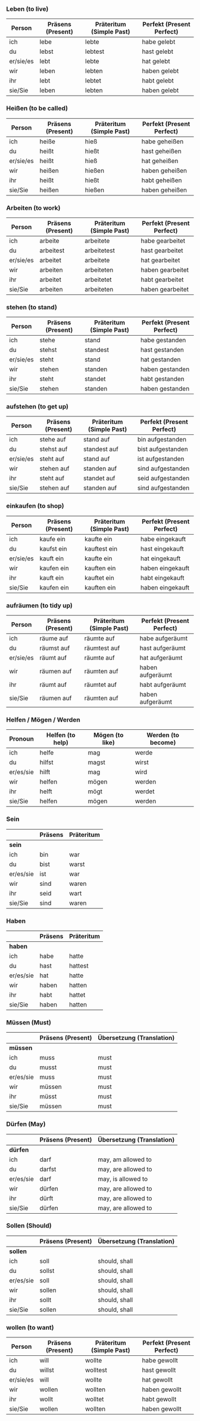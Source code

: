 ### Leben (to live)
| Person        | Präsens (Present) | Präteritum (Simple Past) | Perfekt (Present Perfect)   |
|---------------|-------------------|--------------------------|-----------------------------|
| ich           | lebe              | lebte                    | habe gelebt                 |
| du            | lebst             | lebtest                  | hast gelebt                |
| er/sie/es     | lebt              | lebte                    | hat gelebt                  |
| wir           | leben             | lebten                   | haben gelebt                |
| ihr           | lebt              | lebtet                   | habt gelebt                 |
| sie/Sie       | leben             | lebten                   | haben gelebt                |

### Heißen (to be called)
| Person        | Präsens (Present) | Präteritum (Simple Past) | Perfekt (Present Perfect)   |
|---------------|-------------------|--------------------------|-----------------------------|
| ich           | heiße             | hieß                     | habe geheißen               |
| du            | heißt             | hießt                    | hast geheißen               |
| er/sie/es     | heißt             | hieß                     | hat geheißen                |
| wir           | heißen            | hießen                   | haben geheißen              |
| ihr           | heißt             | hießt                    | habt geheißen               |
| sie/Sie       | heißen            | hießen                   | haben geheißen              |

### Arbeiten (to work)

| Person        | Präsens (Present) | Präteritum (Simple Past) | Perfekt (Present Perfect)   |
|---------------|-------------------|--------------------------|-----------------------------|
| ich           | arbeite           | arbeitete                | habe gearbeitet             |
| du            | arbeitest         | arbeitetest              | hast gearbeitet             |
| er/sie/es     | arbeitet          | arbeitete                | hat gearbeitet              |
| wir           | arbeiten          | arbeiteten               | haben gearbeitet            |
| ihr           | arbeitet          | arbeitetet               | habt gearbeitet             |
| sie/Sie       | arbeiten          | arbeiteten               | haben gearbeitet            |

### stehen (to stand)

| Person        | Präsens (Present) | Präteritum (Simple Past) | Perfekt (Present Perfect)   |
|---------------|-------------------|--------------------------|-----------------------------|
| ich           | stehe             | stand                    | habe gestanden              |
| du            | stehst            | standest                 | hast gestanden              |
| er/sie/es     | steht             | stand                    | hat gestanden               |
| wir           | stehen            | standen                  | haben gestanden             |
| ihr           | steht             | standet                  | habt gestanden              |
| sie/Sie       | stehen            | standen                  | haben gestanden             |


### aufstehen (to get up)

| Person        | Präsens (Present) | Präteritum (Simple Past) | Perfekt (Present Perfect)   |
|---------------|-------------------|--------------------------|-----------------------------|
| ich           | stehe auf         | stand auf                | bin aufgestanden            |
| du            | stehst auf        | standest auf             | bist aufgestanden           |
| er/sie/es     | steht auf         | stand auf                | ist aufgestanden            |
| wir           | stehen auf        | standen auf              | sind aufgestanden           |
| ihr           | steht auf         | standet auf              | seid aufgestanden           |
| sie/Sie       | stehen auf        | standen auf              | sind aufgestanden           |


### einkaufen (to shop)
| Person        | Präsens (Present) | Präteritum (Simple Past) | Perfekt (Present Perfect)   |
|---------------|-------------------|--------------------------|-----------------------------|
| ich           | kaufe ein         | kaufte ein               | habe eingekauft             |
| du            | kaufst ein        | kauftest ein             | hast eingekauft             |
| er/sie/es     | kauft ein         | kaufte ein               | hat eingekauft              |
| wir           | kaufen ein        | kauften ein              | haben eingekauft            |
| ihr           | kauft ein         | kauftet ein              | habt eingekauft             |
| sie/Sie       | kaufen ein        | kauften ein              | haben eingekauft            |

### aufräumen (to tidy up)   
| Person        | Präsens (Present) | Präteritum (Simple Past) | Perfekt (Present Perfect)   |
|---------------|-------------------|--------------------------|-----------------------------|
| ich           | räume auf         | räumte auf               | habe aufgeräumt             |
| du            | räumst auf        | räumtest auf             | hast aufgeräumt             |
| er/sie/es     | räumt auf         | räumte auf               | hat aufgeräumt              |
| wir           | räumen auf        | räumten auf              | haben aufgeräumt            |
| ihr           | räumt auf         | räumtet auf              | habt aufgeräumt             |
| sie/Sie       | räumen auf        | räumten auf              | haben aufgeräumt            |

### Helfen / Mögen / Werden
| Pronoun   | Helfen (to help) | Mögen (to like) | Werden (to become) |
|-----------|-------------------|-----------------|--------------------|
| ich       | helfe             | mag             | werde              |
| du        | hilfst            | magst           | wirst              |
| er/es/sie | hilft             | mag             | wird               |
| wir       | helfen            | mögen           | werden             |
| ihr       | helft             | mögt            | werdet             |
| sie/Sie   | helfen            | mögen           | werden             |

### Sein
|           | Präsens | Präteritum |
|-----------|---------|------------|
| **sein**  |         |            |
| ich       | bin     | war        |
| du        | bist    | warst      |
| er/es/sie | ist     | war        |
| wir       | sind    | waren      |
| ihr       | seid    | wart       |
| sie/Sie   | sind    | waren      |

### Haben

|           | Präsens | Präteritum |
|-----------|---------|------------|
| **haben** |         |            |
| ich       | habe    | hatte      |
| du        | hast    | hattest    |
| er/es/sie | hat     | hatte      |
| wir       | haben   | hatten     |
| ihr       | habt    | hattet     |
| sie/Sie   | haben   | hatten     |

### Müssen (Must)
|            | Präsens (Present) | Übersetzung (Translation) |
|------------|--------------------|---------------------------|
| **müssen** |                    |                           |
| ich        | muss               | must                      |
| du         | musst              | must                      |
| er/es/sie  | muss               | must                      |
| wir        | müssen             | must                      |
| ihr        | müsst              | must                      |
| sie/Sie    | müssen             | must                      |

### Dürfen (May)
|           | Präsens (Present) | Übersetzung (Translation) |
|-----------|--------------------|---------------------------|
| **dürfen**|                    |                           |
| ich       | darf               | may, am allowed to         |
| du        | darfst             | may, are allowed to       |
| er/es/sie | darf               | may, is allowed to        |
| wir       | dürfen             | may, are allowed to       |
| ihr       | dürft              | may, are allowed to       |
| sie/Sie   | dürfen             | may, are allowed to       |

### Sollen (Should)
|           | Präsens (Present) | Übersetzung (Translation) |
|-----------|--------------------|---------------------------|
| **sollen**|                    |                           |
| ich       | soll               | should, shall              |
| du        | sollst             | should, shall              |
| er/es/sie | soll               | should, shall              |
| wir       | sollen             | should, shall              |
| ihr       | sollt              | should, shall              |
| sie/Sie   | sollen             | should, shall              |

### wollen (to want)

| Person        | Präsens (Present) | Präteritum (Simple Past) | Perfekt (Present Perfect)   |
|---------------|-------------------|--------------------------|-----------------------------|
| ich           | will              | wollte                   | habe gewollt                |
| du            | willst            | wolltest                 | hast gewollt                |
| er/sie/es     | will              | wollte                   | hat gewollt                 |
| wir           | wollen            | wollten                  | haben gewollt               |
| ihr           | wollt             | wolltet                  | habt gewollt                |
| sie/Sie       | wollen            | wollten                  | haben gewollt               |
